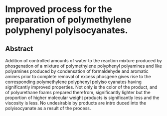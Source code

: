 # Improved process for the preparation of polymethylene polyphenyl polyisocyanates.

## Abstract
Addition of controlled amounts of water to the reaction mixture produced by phosgenation of a mixture of polymethylene polyphenyl polyamines and like polyamines produced by condensation of formaldehyde and aromatic amines prior to complete removal of excess phosgene gives rise to the corresponding polymethylene polyphenyl polyiso cyanates having significantly improved properties. Not only is the color of the product, and of polyurethane foams prepared therefrom, significantly lighter but the proportion of higher molecular weight products is significantly less and the viscosity is less. No undesirable by products are intro duced into the polyisocyanate as a result of the process.
